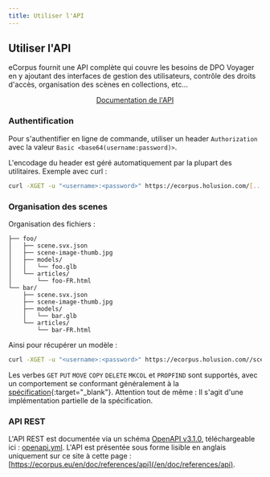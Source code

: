 ```yaml
---
title: Utiliser l'API
---
```


## Utiliser l'API

eCorpus fournit une API complète qui couvre les besoins de DPO Voyager en y ajoutant des interfaces de gestion des utilisateurs, contrôle des droits d'accès, organisation des scènes en collections, etc...

<div style="display:flex;justify-content:center">
    <a class="button" href="/en/doc/references/api">Documentation de l'API</a>
</div>

### Authentification

Pour s'authentifier en ligne de commande, utiliser un header `Authorization` avec la valeur `Basic <base64(username:password)>`.

L'encodage du header est géré automatiquement par la plupart des utilitaires. Exemple avec curl :

```bash
curl -XGET -u "<username>:<password>" https://ecorpus.holusion.com/[...]
```

### Organisation des scenes

Organisation des fichiers :

```
├── foo/
│   ├── scene.svx.json
│   ├── scene-image-thumb.jpg
│   ├── models/
│   │   └── foo.glb
│   └── articles/
│       └── foo-FR.html
└── bar/
    ├── scene.svx.json
    ├── scene-image-thumb.jpg
    ├── models/
    │   └── bar.glb
    └── articles/
        └── bar-FR.html
```

Ainsi pour récupérer un modèle :

```bash
curl -XGET -u "<username>:<password>" https://ecorpus.holusion.com//scenes/foo/models/foo.glb
```

Les verbes `GET` `PUT` `MOVE` `COPY` `DELETE` `MKCOL` et `PROPFIND` sont supportés, avec un comportement se conformant généralement à la [spécification](http://www.webdav.org/specs/rfc4918.html){:target="_blank"}. Attention tout de même : Il s'agit d'une implémentation partielle de la spécification.


### API REST

L'API REST est documentée via un schéma [OpenAPI v3.1.0](https://spec.openapis.org/oas/v3.1.0), téléchargeable ici : [openapi.yml](https://raw.githubusercontent.com/Holusion/eCorpus/gh_pages//_data/openapi.yml). L'API est présentée sous forme lisible en anglais uniquement sur ce site à cette page : [https://ecorpus.eu/en/doc/references/api](/en/doc/references/api).
